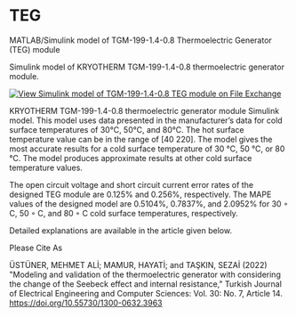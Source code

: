 # TEG
MATLAB/Simulink model of TGM-199-1.4-0.8 Thermoelectric Generator (TEG) module

Simulink model of KRYOTHERM TGM-199-1.4-0.8 thermoelectric generator module.

[![View Simulink model of TGM-199-1.4-0.8 TEG module on File Exchange](https://www.mathworks.com/matlabcentral/images/matlab-file-exchange.svg)](https://www.mathworks.com/matlabcentral/fileexchange/127998-simulink-model-of-tgm-199-1-4-0-8-teg-module)

KRYOTHERM TGM-199-1.4-0.8 thermoelectric generator module Simulink model. This model uses data presented in the manufacturer’s data for cold surface temperatures of 30°C, 50°C, and 80°C. The hot surface temperature value can be in the range of [40 220]. The model gives the most accurate results for a cold surface temperature of 30 °C, 50 °C, or 80 °C. The model produces approximate results at other cold surface temperature values.

The open circuit voltage and short circuit current error rates of the designed TEG module are 0.125% and 0.256%, respectively. The MAPE values of the designed model are 0.5104%, 0.7837%, and 2.0952% for 30 ◦ C, 50 ◦ C, and 80 ◦ C cold surface temperatures, respectively.

Detailed explanations are available in the article given below.


Please Cite As

ÜSTÜNER, MEHMET ALİ; MAMUR, HAYATİ; and TAŞKIN, SEZAİ (2022) "Modeling and validation of the thermoelectric generator with considering the change of the Seebeck effect and internal resistance," Turkish Journal of Electrical Engineering and Computer Sciences: Vol. 30: No. 7, Article 14. https://doi.org/10.55730/1300-0632.3963
